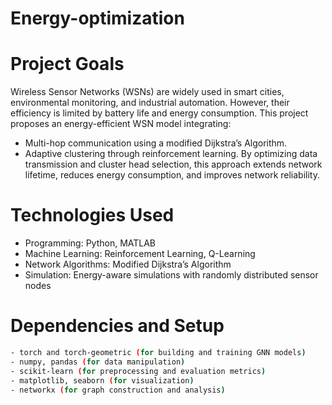 # Energy-optimization
# Project Goals
Wireless Sensor Networks (WSNs) are widely used in smart cities, environmental monitoring, and industrial automation. However, their efficiency is limited by battery life and energy consumption. This project proposes an energy-efficient WSN model integrating:

- Multi-hop communication using a modified Dijkstra’s Algorithm.
- Adaptive clustering through reinforcement learning.
By optimizing data transmission and cluster head selection, this approach extends network lifetime, reduces energy consumption, and improves network reliability.
# Technologies Used
- Programming: Python, MATLAB
- Machine Learning: Reinforcement Learning, Q-Learning
- Network Algorithms: Modified Dijkstra’s Algorithm
- Simulation: Energy-aware simulations with randomly distributed sensor nodes

# Dependencies and Setup
``` bash
- torch and torch-geometric (for building and training GNN models)
- numpy, pandas (for data manipulation)
- scikit-learn (for preprocessing and evaluation metrics)
- matplotlib, seaborn (for visualization)
- networkx (for graph construction and analysis)



